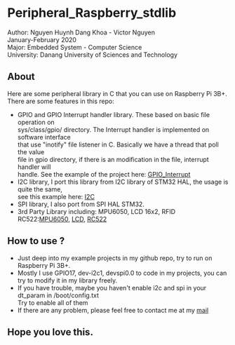# Peripheral_Raspberry_stdlib
Author: Nguyen Huynh Dang Khoa - Victor Nguyen  
January-February 2020  
Major: Embedded System - Computer Science  
University: Danang University of Sciences and Technology  

## About
Here are some peripheral library in C that you can use on Raspberry Pi 3B+.  
There are some features in this repo:  
- GPIO and GPIO Interrupt handler library. These based on basic file operation on  
  sys/class/gpio/ directory. The Interrupt handler is implemented on software interface  
  that use "inotify" file listener in C. Basically we have a thread that poll the value  
  file in gpio directory, if there is an modification in the file, interrupt handler will  
  handle. See the example of the project here: [GPIO_Interrupt](https://github.com/Winnguyen1511/GPIO_Interrupt)  
- I2C library, I port this library from I2C library of STM32 HAL, the usage is quite the same,  
  see this example here: [I2C](https://github.com/Winnguyen1511/I2C_ADC_MSP430)  
- SPI library, I also port from SPI HAL STM32.  
- 3rd Party Library including: MPU6050, LCD 16x2, RFID RC522:[MPU6050](https://github.com/Winnguyen1511/MPU6050_Linux_Rasp3), [LCD](https://github.com/Winnguyen1511/LCD_RPi), [RC522](https://github.com/Winnguyen1511/testRFID)  

## How to use ?
- Just deep into my example projects in my github repo, try to run on Raspberry Pi 3B+.  
- Mostly I use GPIO17, dev-i2c1, devspi0.0 to code in my projects, you can try to modify it
  in my library freely.  
- If you have trouble, maybe you haven't enable i2c and spi in your dt_param in /boot/config.txt  
  Try to enable all of them  
- If there are any problem, please feel free to contact me at my [mail](khoanguyen1507dn@gmail.com)  

## Hope you love this.

